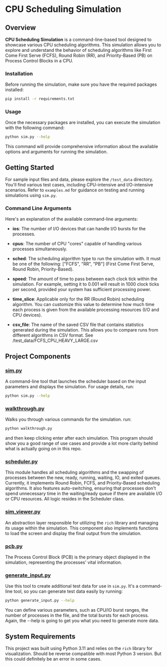 # CPU Scheduling Simulation

## Overview

**CPU Scheduling Simulation** is a command-line-based tool designed to showcase various CPU scheduling algorithms. This simulation allows you to explore and understand the behavior of scheduling algorithms like First Come First Serve (FCFS), Round Robin (RR), and Priority-Based (PB) on Process Control Blocks in a CPU.

### Installation

Before running the simulation, make sure you have the required packages installed:

```bash
pip install -r requirements.txt
```

### Usage

Once the necessary packages are installed, you can execute the simulation with the following command:

```bash
python sim.py --help
```

This command will provide comprehensive information about the available options and arguments for running the simulation.


## Getting Started

For sample input files and data, please explore the `/test_data` directory. You'll find various test cases, including CPU-intensive and I/O-intensive scenarios. Refer to `examples.md` for guidance on testing and running simulations using `sim.py`.


### Command Line Arguments

Here's an explanation of the available command-line arguments:

- **ios**: The number of I/O devices that can handle I/O bursts for the processes.

- **cpus**: The number of CPU "cores" capable of handling various processes simultaneously.

- **sched**: The scheduling algorithm type to run the simulation with. It must be one of the following: ["FCFS", "RR", "PB"] (First Come First Serve, Round Robin, Priority-Based).

- **speed**: The amount of time to pass between each clock tick within the simulation. For example, setting it to 0.001 will result in 1000 clock ticks per second, provided your system has sufficient processing power.

- **time_slice**: Applicable only for the RR (Round Robin) scheduling algorithm. You can customize this value to determine how much time each process is given from the available processing resources (I/O and CPU devices).

- **csv_file**: The name of the saved CSV file that contains statistics generated during the simulation. This allows you to compare runs from different algorithms in CSV format. See /test_data/FCFS_CPU_HEAVY_LARGE.csv


## Project Components

### [sim.py](sim.py)

A command-line tool that launches the scheduler based on the input parameters and displays the simulation. For usage details, run:

```bash
python sim.py --help
```

### [walkthrough.py](walkthrough.py)

Walks you through various commands for the simulation. run:

```bash
python walkthrough.py
```

and then keep clicking enter after each simulation. This program should show you a good range of use cases and provide a lot more clarity behind what is actually going on in this repo. 

### [scheduler.py](scheduler.py)

This module handles all scheduling algorithms and the swapping of processes between the new, ready, running, waiting, IO, and exited queues. Currently, it implements Round Robin, FCFS, and Priority-Based scheduling algorithms. It also features auto-switching, ensuring that processes don't spend unnecessary time in the waiting/ready queue if there are available I/O or CPU resources. All logic resides in the Scheduler class.

### [sim_viewer.py](sim_viewer.py)

An abstraction layer responsible for utilizing the `rich` library and managing its usage within the simulation. This component also implements functions to load the screen and display the final output from the simulation.

### [pcb.py](pcb.py)

The Process Control Block (PCB) is the primary object displayed in the simulation, representing the processes' vital information.

### [generate_input.py](generate_input.py)

Use this tool to create additional test data for use in `sim.py`. It's a command-line tool, so you can generate test data easily by running:

```bash
python generate_input.py --help
```

You can define various parameters, such as CPU/IO burst ranges, the number of processes in the file, and the total bursts for each process. Again, the --help is going to get you what you need to generate more data. 

## System Requirements

This project was built using Python 3.11 and relies on the `rich` library for visualization. Should be reverse compatible with most Python 3 version. But this could definitely be an error in some cases. 

